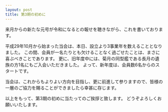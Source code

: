 ```yaml
---
layout: post
title: 第3期の初めに
---
```


来月からの新たな元号が令和になるとの報せを聴きながら、これを書いております。

平成29年10月から始まった当会は、本日、設立より3事業年を数えることとなりました。
この間、会員が一名たりとも欠けることなく過ごせたことは、まさに喜ぶべきことであります。
更に、旧年度中には、菊月の同型艦である長月の遺族の方1名にもご入会いただきました。
よって、新年度は、会員数6名からのスタートです。

当会は、これからもよりよい方向を目指し、更に前進して参りますので、皆様の一層のご協力を賜ることができましたら幸甚に存じます。

以上をもって、第3期の初めに当たってのご挨拶と致します。
どうぞよろしくお願いいたします。
